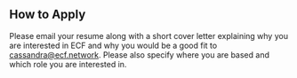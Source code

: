 ## How to Apply

Please email your resume along with a short cover letter explaining why you are interested in ECF and why you would be a good fit to cassandra@ecf.network. Please also specify where you are based and which role you are interested in. 


